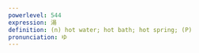 ```yaml
---
powerlevel: 544
expression: 湯
definition: (n) hot water; hot bath; hot spring; (P)
pronunciation: ゆ
---
```

